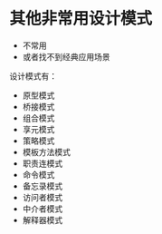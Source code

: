 # 其他非常用设计模式

- 不常用
- 或者找不到经典应用场景

设计模式有：

- 原型模式
- 桥接模式
- 组合模式
- 享元模式
- 策略模式
- 模板方法模式
- 职责连模式
- 命令模式
- 备忘录模式
- 访问者模式
- 中介者模式
- 解释器模式
